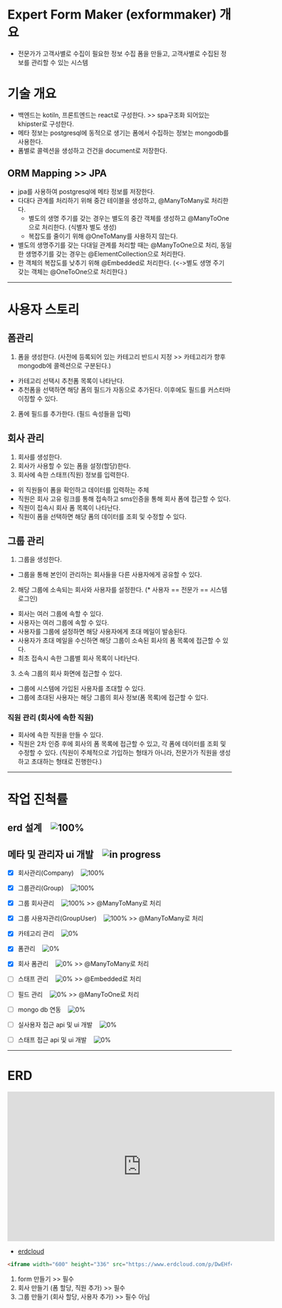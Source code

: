 # Expert Form Maker (exformmaker) 개요

- 전문가가 고객사별로 수집이 필요한 정보 수집 폼을 만들고, 고객사별로 수집된 정보를 관리할 수 있는 시스템

# 기술 개요

- 백엔드는 kotiln, 프론트엔드는 react로 구성한다. >> spa구조화 되어있는 khipster로 구성한다.
- 메타 정보는 postgresql에 동적으로 생기는 폼에서 수집하는 정보는 mongodb를 사용한다.
- 폼별로 콜렉션을 생성하고 건건을 document로 저장한다.

## ORM Mapping >> JPA

- jpa를 사용하여 postgresql에 메타 정보를 저장한다.
- 다대다 관계를 처리하기 위해 중간 테이블을 생성하고, @ManyToMany로 처리한다.
  - 별도의 생명 주기를 갖는 경우는 별도의 중간 객체를 생성하고 @ManyToOne으로 처리한다. (식별자 별도 생성)
  - 복잡도를 줄이기 위해 @OneToMany를 사용하지 않는다.
- 별도의 생명주기를 갖는 다대일 관계를 처리할 때는 @ManyToOne으로 처리, 동일한 생명주기를 갖는 경우는 @ElementCollection으로 처리한다.
- 한 객체의 복잡도를 낮추기 위해 @Embedded로 처리한다. (<->별도 생명 주기 갖는 객체는 @OneToOne으로 처리한다.)

---

# 사용자 스토리

## 폼관리

1. 폼을 생성한다. (사전에 등록되어 있는 카테고리 반드시 지정 >> 카테고리가 향후 mongodb에 콜렉션으로 구분된다.)

- 카테고리 선택시 추천폼 목록이 나타난다.
- 추천폼을 선택하면 해당 폼의 필드가 자동으로 추가된다. 이후에도 필드를 커스터마이징할 수 있다.

2. 폼에 필드를 추가한다. (필드 속성들을 입력)

## 회사 관리

1. 회사를 생성한다.
2. 회사가 사용할 수 있는 폼을 설정(할당)한다.
3. 회사에 속한 스태프(직원) 정보를 입력한다.

- 위 직원들이 폼을 확인하고 데이터를 입력하는 주체
- 직원은 회사 고유 링크를 통해 접속하고 sms인증을 통해 회사 폼에 접근할 수 있다.
- 직원이 접속시 회사 폼 목록이 나타난다.
- 직원이 폼을 선택하면 해당 폼의 데이터를 조회 및 수정할 수 있다.

## 그룹 관리

1. 그룹을 생성한다.

- 그룹을 통해 본인이 관리하는 회사들을 다른 사용자에게 공유할 수 있다.

2. 해당 그룹에 소속되는 회사와 사용자를 설정한다. (\* 사용자 == 전문가 == 시스템 로그인)

- 회사는 여러 그룹에 속할 수 있다.
- 사용자는 여러 그룹에 속할 수 있다.
- 사용자를 그룹에 설정하면 해당 사용자에게 초대 메일이 발송된다.
- 사용자가 초대 메일을 수신하면 해당 그룹이 소속된 회사의 폼 목록에 접근할 수 있다.
- 최초 접속시 속한 그룹별 회사 목록이 나타난다.

3. 소속 그룹의 회사 화면에 접근할 수 있다.

- 그룹에 시스템에 가입된 사용자를 초대할 수 있다.
- 그룹에 초대된 사용자는 해당 그룹의 회사 정보(폼 목록)에 접근할 수 있다.

### 직원 관리 (회사에 속한 직원)

- 회사에 속한 직원을 만들 수 있다.
- 직원은 2차 인증 후에 회사의 폼 목록에 접근할 수 있고, 각 폼에 데이터를 조회 및 수정할 수 있다.
  (직원이 주체적으로 가입하는 형태가 아니라, 전문가가 직원을 생성하고 초대하는 형태로 진행한다.)

---

# 작업 진척률

## erd 설계 &nbsp;&nbsp; ![100%](https://progress-bar.xyz/100)

## 메타 및 관리자 ui 개발 &nbsp;&nbsp; ![in progress](https://progress-bar.xyz/30/?title=in%20progress)

- [x] 회사관리(Company) &nbsp;&nbsp; ![100%](https://progress-bar.xyz/100)
- [x] 그룹관리(Group) &nbsp;&nbsp; ![100%](https://progress-bar.xyz100)
- [x] 그룹 회사관리 &nbsp;&nbsp; ![100%](https://progress-bar.xyz/100) >> @ManyToMany로 처리
- [x] 그룹 사용자관리(GroupUser) &nbsp;&nbsp; ![100%](https://progress-bar.xyz/100) >> @ManyToMany로 처리
- [x] 카테고리 관리 &nbsp;&nbsp; ![0%](https://progress-bar.xyz/0)
- [x] 폼관리 &nbsp;&nbsp; ![0%](https://progress-bar.xyz/0)
- [x] 회사 폼관리 &nbsp;&nbsp; ![0%](https://progress-bar.xyz/0) >> @ManyToMany로 처리
- [ ] 스태프 관리 &nbsp;&nbsp; ![0%](https://progress-bar.xyz/0) >> @Embedded로 처리
- [ ] 필드 관리 &nbsp;&nbsp; ![0%](https://progress-bar.xyz/0) >> @ManyToOne로 처리
- [ ] mongo db 연동 &nbsp;&nbsp; ![0%](https://progress-bar.xyz/0)

- [ ] 실사용자 접근 api 및 ui 개발 &nbsp;&nbsp; ![0%](https://progress-bar.xyz/0)
- [ ] 스태프 접근 api 및 ui 개발 &nbsp;&nbsp; ![0%](https://progress-bar.xyz/0)

---

# ERD

<iframe width="600" height="336" src="https://www.erdcloud.com/p/DwEHf4YkCGfA3y3Cq" frameborder="0" allowfullscreen></iframe>

- [erdcloud](https://www.erdcloud.com/p/DwEHf4YkCGfA3y3Cq)

```html
<iframe width="600" height="336" src="https://www.erdcloud.com/p/DwEHf4YkCGfA3y3Cq" frameborder="0" allowfullscreen></iframe>
```

1. form 만들기 >> 필수
2. 회사 만들기 (폼 할당, 직원 추가) >> 필수
3. 그룹 만들기 (회사 할당, 사용자 추가) >> 필수 아님
